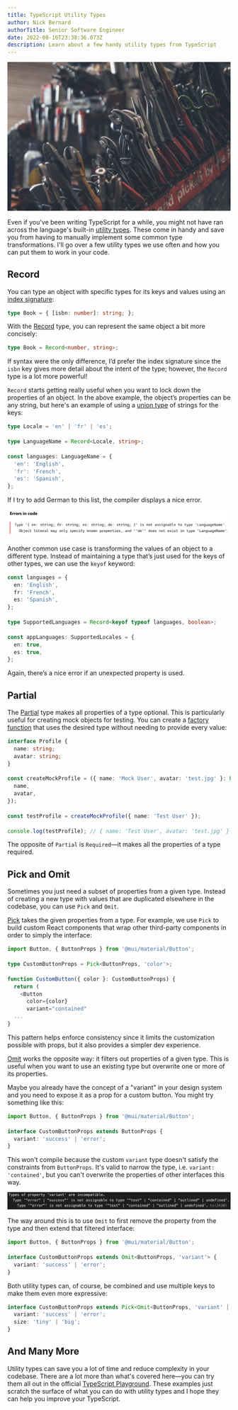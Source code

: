 ```yaml
---
title: TypeScript Utility Types
author: Nick Bernard
authorTitle: Senior Software Engineer
date: 2022-08-16T23:38:36.073Z
description: Learn about a few handy utility types from TypeScript
---
```

![Tools on a workbench](tools.jpg "Tools on a workbench")

Even if you've been writing TypeScript for a while, you might not have ran across the language's built-in [utility types](https://www.typescriptlang.org/docs/handbook/utility-types.html). These come in handy and save you from having to manually implement some common type transformations. I'll go over a few utility types we use often and how you can put them to work in your code.

## Record

You can type an object with specific types for its keys and values using an [index signature](https://www.typescriptlang.org/docs/handbook/2/objects.html#index-signatures):

```typescript
type Book = { [isbn: number]: string; };
```

With the [Record](https://www.typescriptlang.org/docs/handbook/utility-types.html#recordkeys-type) type, you can represent the same object a bit more concisely:

```typescript
type Book = Record<number, string>;
```

If syntax were the only difference, I’d prefer the index signature since the `isbn` key gives more detail about the intent of the type; however, the `Record` type is a lot more powerful!

`Record` starts getting really useful when you want to lock down the properties of an object. In the above example, the object’s properties can be any string, but here's an example of using a [union type](https://www.typescriptlang.org/docs/handbook/typescript-in-5-minutes-func.html#unions) of strings for the keys:

```typescript
type Locale = 'en' | 'fr' | 'es';

type LanguageName = Record<Locale, string>;

const languages: LanguageName = {
  'en': 'English',
  'fr': 'French',
  'es': 'Spanish',
};
```

If I try to add German to this list, the compiler displays a nice error.

![TypeScript compilation error](screen-shot-2022-08-16-at-5.29.58-pm.png "TypeScript compilation error")

Another common use case is transforming the values of an object to a different type. Instead of maintaining a type that’s just used for the keys of other types, we can use the `keyof` keyword:

```typescript
const languages = {
  en: 'English',
  fr: 'French',
  es: 'Spanish',
};

type SupportedLanguages = Record<keyof typeof languages, boolean>;

const appLanguages: SupportedLocales = {
  en: true,
  es: true,
};
```

Again, there’s a nice error if an unexpected property is used.

## Partial

The [Partial](https://www.typescriptlang.org/docs/handbook/utility-types.html#partialtype) type makes all properties of a type optional. This is particularly useful for creating mock objects for testing. You can create a [factory function](https://medium.com/javascript-scene/javascript-factory-functions-with-es6-4d224591a8b1) that uses the desired type without needing to provide every value:

```typescript
interface Profile {
  name: string;
  avatar: string;
}

const createMockProfile = ({ name: 'Mock User', avatar: 'test.jpg' }: Partial<Profile>): Profile => ({
  name,
  avatar,
});

const testProfile = createMockProfile({ name: 'Test User' }); 

console.log(testProfile); // { name: 'Test User', avatar: 'test.jpg' }
```

The opposite of `Partial` is `Required`—it makes all the properties of a type required. 

## Pick and Omit

Sometimes you just need a subset of properties from a given type. Instead of creating a new type with values that are duplicated elsewhere in the codebase, you can use `Pick` and `Omit`.

[P﻿ick](https://www.typescriptlang.org/docs/handbook/utility-types.html#picktype-keys) takes the given properties from a type. For example, we use `Pick` to build custom React components that wrap other third-party components in order to simply the interface:

```typescript
import Button, { ButtonProps } from '@mui/material/Button';

type CustomButtonProps = Pick<ButtonProps, 'color'>;

function CustomButton({ color }: CustomButtonProps) {
  return (
    <Button
      color={color}
      variant="contained"
  ...
}
```

T﻿his pattern helps enforce consistency since it limits the customization possible with props, but it also provides a simpler dev experience.

[O﻿mit](https://www.typescriptlang.org/docs/handbook/utility-types.html#omittype-keys) works the opposite way: it filters out properties of a given type. This is useful when you want to use an existing type but overwrite one or more of its properties.

Maybe you already have the concept of a "variant" in your design system and you need to expose it as a prop for a custom button. You might try something like this:

```typescript
import Button, { ButtonProps } from '@mui/material/Button';

interface CustomButtonProps extends ButtonProps {
  variant: 'success' | 'error';
}
```

This won't compile because the custom `variant` type doesn't satisfy the constraints from `ButtonProps`. It's valid to narrow the type, i.e. `variant: 'contained'`, but you can't overwrite the properties of other interfaces this way.

![TypeScript compilation error](screen-shot-2022-09-26-at-12.12.20-pm.png "TypeScript compilation error")

T﻿he way around this is to use `Omit` to first remove the property from the type and then extend that filtered interface:

```typescript
import Button, { ButtonProps } from '@mui/material/Button';

interface CustomButtonProps extends Omit<ButtonProps, 'variant'> {
  variant: 'success' | 'error';
}
```

B﻿oth utility types can, of course, be combined and use multiple keys to make them even more expressive:

```typescript
interface CustomButtonProps extends Pick<Omit<ButtonProps, 'variant' | 'size'>, 'color' | 'type'> {
  variant: 'success' | 'error';
  size: 'tiny' | 'big';
}
```

## A﻿nd Many More

Utility types can save you a lot of time and reduce complexity in your codebase. There are a lot more than what's covered here—you can try them all out in the official [TypeScript Playground](https://www.typescriptlang.org/play?&q=239). These examples just scratch the surface of what you can do with utility types and I hope they can help you improve your TypeScript.